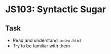 # JS103: Syntactic Sugar

## Task

- Read and understand `index.html`
- Try to be familiar with them
